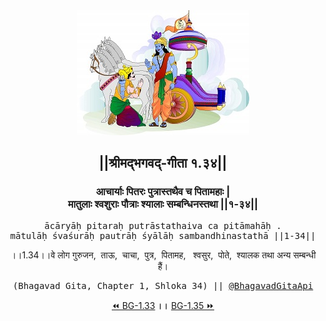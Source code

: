 <center><img src="../../asset/BG.png" alt="#API #bhagavadgitaapi #slok #nodejs #js #api #gitaapi #krishna #hinduism #vedic #ISKCON #shreemadbhagavadgita #technology"/>
<h2>||श्रीमद्‍भगवद्‍-गीता १.३४||</h2>
<h3>आचार्याः पितरः पुत्रास्तथैव च पितामहाः |<br/>मातुलाः श्वशुराः पौत्राः श्यालाः सम्बन्धिनस्तथा ||१-३४||</h3>
<pre>ācāryāḥ pitaraḥ putrāstathaiva ca pitāmahāḥ .<br/>mātulāḥ śvaśurāḥ pautrāḥ śyālāḥ sambandhinastathā ||1-34||</pre>
<p>।।1.34।।वे लोग गुरुजन,  ताऊ,  चाचा,  पुत्र,  पितामह,   श्वसुर,  पोते,  श्यालक तथा अन्य सम्बन्धी हैं।</p>
<pre>(Bhagavad Gita, Chapter 1, Shloka 34) || <a href="https://twitter.com/bhagavadgitaapi">@BhagavadGitaApi</a></pre><a href="../../1/33">⏪  BG-1.33</a><b>        ।।        </b><a href="../../1/35">BG-1.35  ⏩</a></center></center>